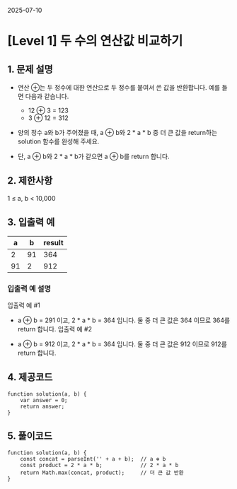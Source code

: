 2025-07-10

# [Level 1] 두 수의 연산값 비교하기

## 1. 문제 설명

- 연산 ⊕는 두 정수에 대한 연산으로 두 정수를 붙여서 쓴 값을 반환합니다. 예를 들면 다음과 같습니다.

   - 12 ⊕ 3 = 123
   - 3 ⊕ 12 = 312

- 양의 정수 a와 b가 주어졌을 때, a ⊕ b와 2 * a * b 중 더 큰 값을 return하는 solution 함수를 완성해 주세요.

- 단, a ⊕ b와 2 * a * b가 같으면 a ⊕ b를 return 합니다.

## 2. 제한사항

1 ≤ a, b < 10,000

## 3. 입출력 예

|a | b | result |
|---|------|----|
|2|91|364|
|91|2|912|

### 입출력 예 설명

입출력 예 #1

- a ⊕ b = 291 이고, 2 * a * b = 364 입니다. 둘 중 더 큰 값은 364 이므로 364를 return 합니다.
입출력 예 #2

- a ⊕ b = 912 이고, 2 * a * b = 364 입니다. 둘 중 더 큰 값은 912 이므로 912를 return 합니다.

## 4. 제공코드

```shell
function solution(a, b) {
    var answer = 0;
    return answer;
}
```

## 5. 풀이코드

```shell
function solution(a, b) {
    const concat = parseInt('' + a + b);  // a ⊕ b
    const product = 2 * a * b;            // 2 * a * b
    return Math.max(concat, product);     // 더 큰 값 반환
}
```
